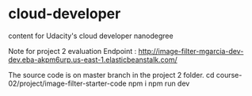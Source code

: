 # cloud-developer
content for Udacity's cloud developer nanodegree

Note for project 2 evaluation
Endpoint : http://image-filter-mgarcia-dev-dev.eba-akpm6urp.us-east-1.elasticbeanstalk.com/

The source code is on master branch in the project 2 folder.
cd course-02/project/image-filter-starter-code
npm i
npm run dev
